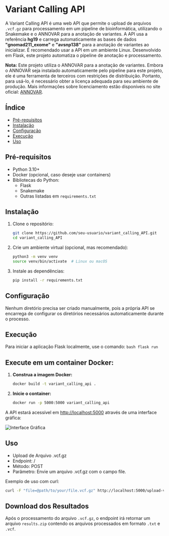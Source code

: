 # Variant Calling API

A Variant Calling API é uma web API que permite o upload de arquivos `.vcf.gz` para processamento em um pipeline de bioinformática, utilizando o Snakemake e o ANNOVAR para a anotação de variantes. A API usa a referência **hg19** e carrega automaticamente as bases de dados **"gnomad211_exome"** e **"avsnp138"** para a anotação de variantes ao inicializar. É recomendado usar a API em um ambiente Linux. Desenvolvido em Flask, este projeto automatiza o pipeline de anotação e processamento.

**Nota:** Este projeto utiliza o ANNOVAR para a anotação de variantes. Embora o ANNOVAR seja instalado automaticamente pelo pipeline para este projeto, ele é uma ferramenta de terceiros com restrições de distribuição. Portanto, para usá-lo, é necessário obter a licença adequada para seu ambiente de produção. Mais informações sobre licenciamento estão disponíveis no site oficial: [ANNOVAR](https://annovar.openbioinformatics.org/).

## Índice
- [Pré-requisitos](#pré-requisitos)
- [Instalação](#instalação)
- [Configuração](#configuração)
- [Execução](#execução)
- [Uso](#uso)


## Pré-requisitos

- Python 3.10+
- Docker (opcional, caso deseje usar containers)
- Bibliotecas do Python:
  - Flask
  - Snakemake
  - Outras listadas em `requirements.txt`

## Instalação

1. Clone o repositório:

   ```bash
   git clone https://github.com/seu-usuario/variant_calling_API.git
   cd variant_calling_API
2. Crie um ambiente virtual (opcional, mas recomendado):

    ```bash
    python3 -m venv venv
    source venv/bin/activate  # Linux ou macOS    
    ```
3. Instale as dependências:

    ```bash
    pip install -r requirements.txt
    ```
## Configuração
Nenhum diretório precisa ser criado manualmente, pois a própria API se encarrega de configurar os diretórios necessários automaticamente durante o processo.

## Execução
Para iniciar a aplicação Flask localmente, use o comando:
    ```bash
    flask run
    ```

## Execute em um container Docker:
1. **Construa a imagem Docker:**

    ```bash
    docker build -t variant_calling_api .
    ```

2. **Inicie o container:**

    ```bash
    docker run -p 5000:5000 variant_calling_api
    ```

A API estará acessível em [http://localhost:5000](http://localhost:5000) através de uma interface gráfica:

![Interface Gráfica](image.png)

## Uso
- Upload de Arquivo .vcf.gz
- Endpoint: /
- Método: POST
- Parâmetro: Envie um arquivo .vcf.gz com o campo file.

Exemplo de uso com curl:

  ```bash
  curl -F "file=@path/to/your/file.vcf.gz" http://localhost:5000/upload-vcf-gz
  ```

## Download dos Resultados
Após o processamento do arquivo `.vcf.gz`, o endpoint irá retornar um arquivo `results.zip` contendo os arquivos processados em formato `.txt` e `.vcf`.
